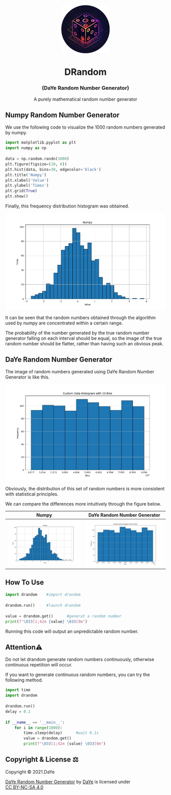 <div style="text-align: center;">
<img src="logo.png" alt="logo" style="width:30%;">
  <h1>DRandom</h1>
<h3>(DaYe Random Number Generator)</h3>
A purely mathematical random number generator
</div>

## Numpy Random Number Generator

We use the following code to visualize the 1000 random numbers generated by numpy.

```python
import matplotlib.pyplot as plt
import numpy as np
 
data = np.random.randn(1000)
plt.figure(figsize=(10, 6))  
plt.hist(data, bins=30, edgecolor='black') 
plt.title('Numpy')
plt.xlabel('Value')
plt.ylabel('Times')
plt.grid(True)
plt.show()
```
Finally, this frequency distribution histogram was obtained.

![numpy](Figure_1.png)

It can be seen that the random numbers obtained through the algorithm used by numpy are concentrated within a certain range. 

The probability of the number generated by the true random number generator falling on each interval should be equal, so the image of the true random number should be flatter, rather than having such an obvious peak.

## DaYe Random Number Generator

The image of random numbers generated using DaYe Random Number Generator is like this.

![DaYe](Figure_2.png)

Obviously, the distribution of this set of random numbers is more consistent with statistical principles.

We can compare the differences more intuitively through the figure below.

| **Numpy**                | **DaYe Random Number Generator**   |
|--------------------------|---------------|
| ![Image 1](Figure_1.png) | ![Image 2](Figure_2.png) |

## How To Use
```python
import drandom    #import drandom

drandom.run()     #launch drandom

value = drandom.get()      #generat a random number
print(f"\033[1;42m {value} \033[0m")
```
Running this code will output an unpredictable random number.

## Attention⚠️

Do not let drandom generate random numbers continuously, otherwise continuous repetition will occur. 

If you want to generate continuous random numbers, you can try the following method.

```python
import time
import drandom

drandom.run() 
delay = 0.1

if __name__ == '__main__':
    for i in range(1000):
        time.sleep(delay)      #wait 0.1s
        value = drandom.get()
        print(f"\033[1;42m {value} \033[0m")
```

## Copyright & License ⚖

Copyright © 2021.DaYe 

<p xmlns:cc="http://creativecommons.org/ns#" xmlns:dct="http://purl.org/dc/terms/"><a property="dct:title" rel="cc:attributionURL" href=#>DaYe Random Number Generator</a> by <a rel="cc:attributionURL dct:creator" property="cc:attributionName" href="https://www.dyblog.online/">DaYe</a> is licensed under <a href="https://creativecommons.org/licenses/by-nc-sa/4.0/?ref=chooser-v1" target="_blank" rel="license noopener noreferrer" style="display:inline-block;">CC BY-NC-SA 4.0<img style="height:22px!important;margin-left:3px;vertical-align:text-bottom;" src="https://mirrors.creativecommons.org/presskit/icons/cc.svg?ref=chooser-v1" alt=""><img style="height:22px!important;margin-left:3px;vertical-align:text-bottom;" src="https://mirrors.creativecommons.org/presskit/icons/by.svg?ref=chooser-v1" alt=""><img style="height:22px!important;margin-left:3px;vertical-align:text-bottom;" src="https://mirrors.creativecommons.org/presskit/icons/nc.svg?ref=chooser-v1" alt=""><img style="height:22px!important;margin-left:3px;vertical-align:text-bottom;" src="https://mirrors.creativecommons.org/presskit/icons/sa.svg?ref=chooser-v1" alt=""></a></p>

